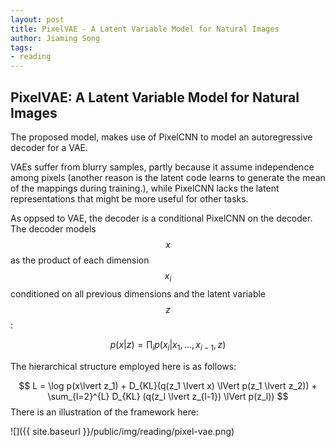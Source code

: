 ```yaml
---
layout: post
title: PixelVAE - A Latent Variable Model for Natural Images
author: Jiaming Song
tags:
- reading
---
```




## PixelVAE: A Latent Variable Model for Natural Images

The proposed model, makes use of PixelCNN to model an autoregressive decoder for a VAE.

VAEs suffer from blurry samples, partly because it assume independence among pixels (another reason is the latent code learns to generate the mean of the mappings during training.), while PixelCNN lacks the latent representations that might be more useful for other tasks.

As oppsed to VAE, the decoder is a conditional PixelCNN on the decoder. The decoder models $$x$$ as the product of each dimension $$x_i$$ conditioned on all previous dimensions and the latent variable $$z$$:


$$
p(x \lvert z) = \prod_{i} p(x_i \lvert x_1, \ldots, x_{i-1}, z)
$$


The hierarchical structure employed here is as follows:


$$
L = \log p(x\lvert z_1) + D_{KL}(q(z_1 \lvert x) \lVert p(z_1 \lvert z_2)) + \sum_{l=2}^{L} D_{KL} (q(z_l \lvert z_{l-1}) \lVert p(z_l))
$$
There is an illustration of the framework here:



![]({{ site.baseurl }}/public/img/reading/pixel-vae.png)